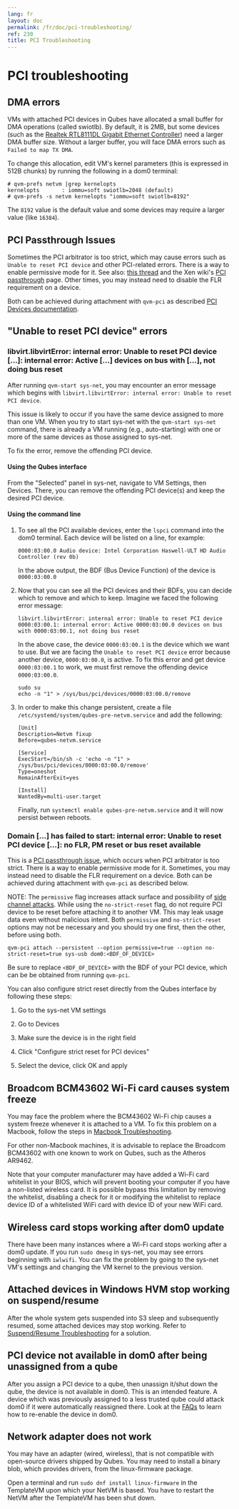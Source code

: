 ```yaml
---
lang: fr
layout: doc
permalink: /fr/doc/pci-troubleshooting/
ref: 230
title: PCI Troubleshooting
---
```


# PCI troubleshooting
<a id="pci-troubleshooting"></a>

## DMA errors
<a id="dma-errors"></a>

VMs with attached PCI devices in Qubes have allocated a small buffer for DMA operations (called swiotlb).
By default, it is 2MB, but some devices (such as the [Realtek RTL8111DL Gigabit Ethernet Controller](https://groups.google.com/group/qubes-devel/browse_thread/thread/631c4a3a9d1186e3)) need a larger DMA buffer size.
Without a larger buffer, you will face DMA errors such as `Failed to map TX DMA`.

To change this allocation, edit VM's kernel parameters (this is expressed in 512B chunks) by running the following in a dom0 terminal:

```
# qvm-prefs netvm |grep kernelopts
kernelopts       : iommu=soft swiotlb=2048 (default)
# qvm-prefs -s netvm kernelopts "iommu=soft swiotlb=8192"
```

The `8192` value is the default value and some devices may require a larger value (like `16384`).

## PCI Passthrough Issues
<a id="pci-passthrough-issues"></a>

Sometimes the PCI arbitrator is too strict, which may cause errors such as `Unable to reset PCI device` and other PCI-related errors.
There is a way to enable permissive mode for it.
See also: [this thread](https://groups.google.com/forum/#!topic/qubes-users/Fs94QAc3vQI) and the Xen wiki's [PCI passthrough](https://wiki.xen.org/wiki/Xen_PCI_Passthrough) page.
Other times, you may instead need to disable the FLR requirement on a device.

Both can be achieved during attachment with `qvm-pci` as described [PCI Devices documentation](/fr/doc/pci-devices/#additional-attach-options).

## "Unable to reset PCI device" errors
<a id="unable-to-reset-pci-device-errors"></a>

### libvirt.libvirtError: internal error: Unable to reset PCI device [...]: internal error: Active [...] devices on bus with [...], not doing bus reset
<a id="libvirtlibvirterror-internal-error-unable-to-reset-pci-device--internal-error-active--devices-on-bus-with--not-doing-bus-reset"></a>

After running `qvm-start sys-net`, you may encounter an error message which begins with `libvirt.libvirtError: internal error: Unable to reset PCI device`.

This issue is likely to occur if you have the same device assigned to more than one
VM.
When you try to start sys-net with the `qvm-start sys-net` command, there is already a VM running (e.g., auto-starting) with one or more of the same devices as those assigned to sys-net.

To fix the error, remove the offending PCI device.

#### Using the Qubes interface
<a id="using-the-qubes-interface"></a>

From the "Selected" panel in sys-net, navigate to VM Settings, then Devices. There, you can remove the offending PCI device(s) and keep the desired PCI device.

#### Using the command line
<a id="using-the-command-line"></a>

1. To see all the PCI available devices, enter the `lspci` command into the dom0 terminal. Each device will be listed on a line, for example:

    ~~~
    0000:03:00.0 Audio device: Intel Corporation Haswell-ULT HD Audio Controller (rev 0b)
    ~~~

    In the above output, the BDF (Bus Device Function) of the device is `0000:03:00.0`

2. Now that you can see all the PCI devices and their BDFs, you can decide which to remove and which to keep.
Imagine we faced the following error message:

    ~~~
    libvirt.libvirtError: internal error: Unable to reset PCI device 0000:03:00.1: internal error: Active 0000:03:00.0 devices on bus with 0000:03:00.1, not doing bus reset
    ~~~

    In the above case, the device `0000:03:00.1` is the device which we want to use. But we are facing the `Unable to reset PCI device` error because another device, `0000:03:00.0`, is active.
    To fix this error and get device `0000:03:00.1` to work, we must first remove the offending device `0000:03:00.0`.

    ~~~
    sudo su
    echo -n "1" > /sys/bus/pci/devices/0000:03:00.0/remove
    ~~~

3. In order to make this change persistent, create a file `/etc/systemd/system/qubes-pre-netvm.service` and add the following:

    ~~~
    [Unit]
    Description=Netvm fixup
    Before=qubes-netvm.service

    [Service]
    ExecStart=/bin/sh -c 'echo -n "1" > /sys/bus/pci/devices/0000:03:00.0/remove'
    Type=oneshot
    RemainAfterExit=yes

    [Install]
    WantedBy=multi-user.target
    ~~~

    Finally, run `systemctl enable qubes-pre-netvm.service` and it will now persist between reboots.

### Domain [...] has failed to start: internal error: Unable to reset PCI device [...]: no FLR, PM reset or bus reset available
<a id="domain--has-failed-to-start-internal-error-unable-to-reset-pci-device--no-flr-pm-reset-or-bus-reset-available"></a>

This is a [PCI passthrough issue](/fr/doc/pci-troubleshooting/#pci-passthrough-issues), which occurs when PCI arbitrator is too strict.
There is a way to enable permissive mode for it.
Sometimes, you may instead need to disable the FLR requirement on a device.
Both can be achieved during attachment with `qvm-pci` as described below.

NOTE: The `permissive` flag increases attack surface and possibility of [side channel attacks](https://en.wikipedia.org/wiki/Side-channel_attack).
While using the `no-strict-reset` flag, do not require PCI device to be reset before attaching it to another VM. This may leak usage data even without malicious intent. Both `permissive` and `no-strict-reset` options may not be necessary and you should try one first, then the other, before using both.

~~~
qvm-pci attach --persistent --option permissive=true --option no-strict-reset=true sys-usb dom0:<BDF_OF_DEVICE>
~~~

Be sure to replace `<BDF_OF_DEVICE>` with the BDF of your PCI device, which can be be obtained from running `qvm-pci`.

You can also configure strict reset directly from the Qubes interface by following these steps:

1. Go to the sys-net VM settings

2. Go to Devices

3. Make sure the device is in the right field

4. Click "Configure strict reset for PCI devices"

5. Select the device, click OK and apply

## Broadcom BCM43602 Wi-Fi card causes system freeze
<a id="broadcom-bcm43602-wi-fi-card-causes-system-freeze"></a>

You may face the problem where the BCM43602 Wi-Fi chip causes a system freeze whenever it is attached to a VM. To fix this problem on a Macbook, follow the steps in [Macbook Troubleshooting](https://github.com/Qubes-Community/Contents/blob/master/docs/troubleshooting/macbook-troubleshooting.md#system-freezes-after-attaching-broadcom-bcm43602-wi-fi-card).

For other non-Macbook machines, it is advisable to replace the Broadcom BCM43602 with one known to work on Qubes, such as the Atheros AR9462.

Note that your computer manufacturer may have added a Wi-Fi card whitelist in your BIOS, which will prevent booting your computer if you have a non-listed wireless card.
It is possible bypass this limitation by removing the whitelist, disabling a check for it or modifying the whitelist to replace device ID of a whitelisted WiFi card with device ID of your new WiFi card.

## Wireless card stops working after dom0 update
<a id="wireless-card-stops-working-after-dom0-update"></a>

There have been many instances where a Wi-Fi card stops working after a dom0 update.
If you run `sudo dmesg` in sys-net, you may see errors beginning with `iwlwifi`.
You can fix the problem by going to the sys-net VM's settings and changing the VM kernel to the previous version.

## Attached devices in Windows HVM stop working on suspend/resume
<a id="attached-devices-in-windows-hvm-stop-working-on-suspendresume"></a>

After the whole system gets suspended into S3 sleep and subsequently resumed, some attached devices may stop working.
Refer to [Suspend/Resume Troubleshooting](/fr/doc/suspend-resume-troubleshooting/#attached-devices-in-windows-hvm-stop-working-on-suspendresume) for a solution.

## PCI device not available in dom0 after being unassigned from a qube
<a id="pci-device-not-available-in-dom0-after-being-unassigned-from-a-qube"></a>

After you assign a PCI device to a qube, then unassign it/shut down the qube, the device is not available in dom0.
This is an intended feature.
A device which was previously assigned to a less trusted qube could attack dom0 if it were automatically reassigned there.
Look at the [FAQs](/fr/faq/#i-assigned-a-pci-device-to-a-qube-then-unassigned-itshut-down-the-qube-why-isnt-the-device-available-in-dom0) to learn how to re-enable the device in dom0.

## Network adapter does not work
<a id="network-adapter-does-not-work"></a>

You may have an adapter (wired, wireless), that is not compatible with open-source drivers shipped by Qubes.
You may need to install a binary blob, which provides drivers, from the linux-firmware package.

Open a terminal and run `sudo dnf install linux-firmware` in the TemplateVM upon which your NetVM is based.
You have to restart the NetVM after the TemplateVM has been shut down.